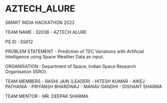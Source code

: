 # AZTECH_ALURE
SMART INDIA HACKATHON 2022

TEAM NAME : 32038 - AZTECH ALURE

PS ID : SS612

PROBLEM STATEMENT - Prediction of TEC Variations with Artificial Intelligence using Space Weather Data as input.

ORGANISATION : Department of Space, Indian Space Research Organisation (ISRO).

TEAM MEMBERS - RASHI JAIN (LEADER)
             - HITESH KUMAR
             - AIKEJ PATHANIA
             - PRIYANSH BHARDWAJ 
             - MANAV GANDHI
             - DISHANT SHARMA
             
 TEAM MENTOR - MR. DEEPAK SHARMA            
             

